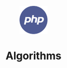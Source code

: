 <p align="center">
  <img width="15%" src="./../assets/images/phplogo.png" />
  <h1 align="center">Algorithms</h1>
</p> 
